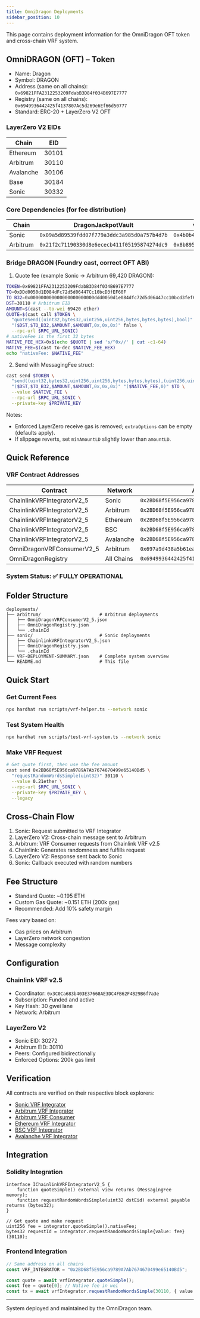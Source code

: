 ```yaml
---
title: OmniDragon Deployments
sidebar_position: 10
---
```


This page contains deployment information for the OmniDragon OFT token and cross-chain VRF system.

## OmniDRAGON (OFT) – Token

- Name: Dragon
- Symbol: DRAGON
- Address (same on all chains): `0x69821FFA2312253209FdabB3D84f034B697E7777`
- Registry (same on all chains): `0x6949936442425f4137807Ac5d269e6Ef66d50777`
- Standard: ERC-20 + LayerZero V2 OFT

### LayerZero V2 EIDs

| Chain | EID |
|------|-----|
| Ethereum | 30101 |
| Arbitrum | 30110 |
| Avalanche | 30106 |
| Base | 30184 |
| Sonic | 30332 |

### Core Dependencies (for fee distribution)

| Chain | DragonJackpotVault | veDRAGONRevenueDistributor |
|------|---------------------|----------------------------|
| Sonic | `0x09a5d89539fdd07f779a3ddc3a985d0a757b4d7b` | `0x4b0b4a25844744bbb23424533ca5a7f6dfaaba57` |
| Arbitrum | `0x21f2c71190330d8e6ececb411f05195874274dc9` | `0x8b89562e46502fc31addcace5b99367083c5c0c1` |

### Bridge DRAGON (Foundry cast, correct OFT ABI)

1) Quote fee (example Sonic → Arbitrum 69,420 DRAGON):

```bash
TOKEN=0x69821FFA2312253209FdabB3D84f034B697E7777
TO=0xDDd0050d1E084dFc72d5d06447Cc10bcD3fEF60F
TO_B32=0x000000000000000000000000ddd0050d1e084dfc72d5d06447cc10bcd3fef60f
DST=30110 # Arbitrum EID
AMOUNT=$(cast --to-wei 69420 ether)
QUOTE=$(cast call $TOKEN \
  "quoteSend((uint32,bytes32,uint256,uint256,bytes,bytes,bytes),bool)" \
  "($DST,$TO_B32,$AMOUNT,$AMOUNT,0x,0x,0x)" false \
  --rpc-url $RPC_URL_SONIC)
# nativeFee is the first 32 bytes
NATIVE_FEE_HEX=0x$(echo $QUOTE | sed 's/^0x//' | cut -c1-64)
NATIVE_FEE=$(cast to-dec $NATIVE_FEE_HEX)
echo "nativeFee: $NATIVE_FEE"
```

2) Send with MessagingFee struct:

```bash
cast send $TOKEN \
  "send((uint32,bytes32,uint256,uint256,bytes,bytes,bytes),(uint256,uint256),address)" \
  "($DST,$TO_B32,$AMOUNT,$AMOUNT,0x,0x,0x)" "($NATIVE_FEE,0)" $TO \
  --value $NATIVE_FEE \
  --rpc-url $RPC_URL_SONIC \
  --private-key $PRIVATE_KEY
```

Notes:
- Enforced LayerZero receive gas is removed; `extraOptions` can be empty (defaults apply).
- If slippage reverts, set `minAmountLD` slightly lower than `amountLD`.

## Quick Reference

### VRF Contract Addresses

| Contract | Network | Address |
|----------|---------|---------|
| ChainlinkVRFIntegratorV2_5 | Sonic | `0x2BD68f5E956ca9789A7Ab7674670499e65140Bd5` |
| ChainlinkVRFIntegratorV2_5 | Arbitrum | `0x2BD68f5E956ca9789A7Ab7674670499e65140Bd5` |
| ChainlinkVRFIntegratorV2_5 | Ethereum | `0x2BD68f5E956ca9789A7Ab7674670499e65140Bd5` |
| ChainlinkVRFIntegratorV2_5 | BSC | `0x2BD68f5E956ca9789A7Ab7674670499e65140Bd5` |
| ChainlinkVRFIntegratorV2_5 | Avalanche | `0x2BD68f5E956ca9789A7Ab7674670499e65140Bd5` |
| OmniDragonVRFConsumerV2_5 | Arbitrum | `0x697a9d438a5b61ea75aa823f98a85efb70fd23d5` |
| OmniDragonRegistry | All Chains | `0x6949936442425f4137807Ac5d269e6Ef66d50777` |

### System Status: ✅ FULLY OPERATIONAL

## Folder Structure

```
deployments/
├── arbitrum/                      # Arbitrum deployments
│   ├── OmniDragonVRFConsumerV2_5.json
│   ├── OmniDragonRegistry.json
│   └── .chainId
├── sonic/                         # Sonic deployments  
│   ├── ChainlinkVRFIntegratorV2_5.json
│   ├── OmniDragonRegistry.json
│   └── .chainId
├── VRF-DEPLOYMENT-SUMMARY.json    # Complete system overview
└── README.md                      # This file
```

## Quick Start

### Get Current Fees
```bash
npx hardhat run scripts/vrf-helper.ts --network sonic
```

### Test System Health
```bash
npx hardhat run scripts/test-vrf-system.ts --network sonic
```

### Make VRF Request
```bash
# Get quote first, then use the fee amount
cast send 0x2BD68f5E956ca9789A7Ab7674670499e65140Bd5 \
  "requestRandomWordsSimple(uint32)" 30110 \
  --value 0.21ether \
  --rpc-url $RPC_URL_SONIC \
  --private-key $PRIVATE_KEY \
  --legacy
```

## Cross-Chain Flow

1. Sonic: Request submitted to VRF Integrator
2. LayerZero V2: Cross-chain message sent to Arbitrum  
3. Arbitrum: VRF Consumer requests from Chainlink VRF v2.5
4. Chainlink: Generates randomness and fulfills request
5. LayerZero V2: Response sent back to Sonic
6. Sonic: Callback executed with random numbers

## Fee Structure

- Standard Quote: ~0.195 ETH
- Custom Gas Quote: ~0.151 ETH (200k gas)
- Recommended: Add 10% safety margin

Fees vary based on:
- Gas prices on Arbitrum
- LayerZero network congestion  
- Message complexity

## Configuration

### Chainlink VRF v2.5
- Coordinator: `0x3C0Ca683b403E37668AE3DC4FB62F4B29B6f7a3e`
- Subscription: Funded and active
- Key Hash: 30 gwei lane
- Network: Arbitrum

### LayerZero V2
- Sonic EID: 30272
- Arbitrum EID: 30110  
- Peers: Configured bidirectionally
- Enforced Options: 200k gas limit

## Verification

All contracts are verified on their respective block explorers:
- [Sonic VRF Integrator](https://sonicscan.org/address/0x2BD68f5E956ca9789A7Ab7674670499e65140Bd5)
- [Arbitrum VRF Integrator](https://arbiscan.io/address/0x2BD68f5E956ca9789A7Ab7674670499e65140Bd5)
- [Arbitrum VRF Consumer](https://arbiscan.io/address/0x697a9d438a5b61ea75aa823f98a85efb70fd23d5)
- [Ethereum VRF Integrator](https://etherscan.io/address/0x2BD68f5E956ca9789A7Ab7674670499e65140Bd5)
- [BSC VRF Integrator](https://bscscan.com/address/0x2BD68f5E956ca9789A7Ab7674670499e65140Bd5)
- [Avalanche VRF Integrator](https://snowscan.xyz/address/0x2BD68f5E956ca9789A7Ab7674670499e65140Bd5)

## Integration

### Solidity Integration
```solidity
interface IChainlinkVRFIntegratorV2_5 {
    function quoteSimple() external view returns (MessagingFee memory);
    function requestRandomWordsSimple(uint32 dstEid) external payable returns (bytes32);
}

// Get quote and make request
uint256 fee = integrator.quoteSimple().nativeFee;
bytes32 requestId = integrator.requestRandomWordsSimple{value: fee}(30110);
```

### Frontend Integration
```typescript
// Same address on all chains
const VRF_INTEGRATOR = "0x2BD68f5E956ca9789A7Ab7674670499e65140Bd5";

const quote = await vrfIntegrator.quoteSimple();
const fee = quote[0]; // Native fee in wei
const tx = await vrfIntegrator.requestRandomWordsSimple(30110, { value: fee });
```

---

System deployed and maintained by the OmniDragon team.


